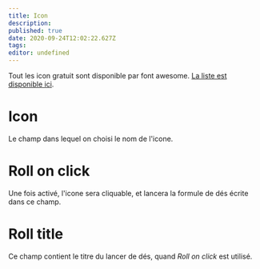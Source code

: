 ```yaml
---
title: Icon
description: 
published: true
date: 2020-09-24T12:02:22.627Z
tags: 
editor: undefined
---
```


Tout les icon gratuit sont disponible par font awesome. [La liste est disponible ici](https://fontawesome.com/icons?d=gallery&s=solid&m=free).

# Icon
Le champ dans lequel on choisi le nom de l'icone.

# Roll on click
Une fois activé, l'icone sera cliquable, et lancera la formule de dés écrite dans ce champ.

# Roll title
Ce champ contient le titre du lancer de dés, quand *Roll on click* est utilisé.
